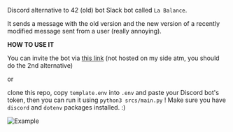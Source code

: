 Discord alternative to 42 (old) bot Slack bot called `La Balance`.

It sends a message with the old version and the new version of a recently modified message sent from a user (really annoying).

**HOW TO USE IT**

You can invite the bot via [this link](https://discord.com/api/oauth2/authorize?client_id=745341978727940236&permissions=0&scope=bot) (not hosted on my side atm, you should do the 2nd alternative)

or 

clone this repo, copy `template.env` into `.env` and paste your Discord bot's token, then you can run it using `python3 srcs/main.py` ! Make sure you have `discord` and `dotenv` packages installed. :)

![Example](https://nsa40.casimages.com/img/2020/08/24//200824113253383075.png)
